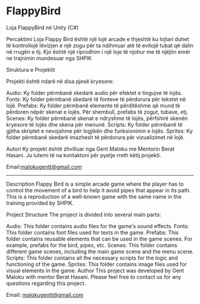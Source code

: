 # FlappyBird
Loja FlappyBird në Unity (C#)


Percaktimi
Loja Flappy Bird është një lojë arcade e thjeshtë ku lojtari duhet të kontrollojë lëvizjen e një zogu për ta ndihmuar atë të evitojë tubat që dalin në rrugën e tij. Kjo është një riprodhim i një loje të njohur me të njëjtin emër ne trajnimin mundesuar nga SHPIK

Struktura e Projektit

Projekti është ndarë në disa pjesë kryesore:

Audio: Ky folder përmbanë skedarë audio për efektet e tingujve të lojës.
Fonts: Ky folder përmbanë skedarë të fonteve të përdorura për tekstet në lojë.
Prefabs: Ky folder përmbanë elemente të përditëshme që mund të përdoren nëpër skenat e lojës. Për shembull, prefabs të zogut, tubave, etj.
Scenes: Ky folder përmbanë skenat e ndryshme të lojës, përfshirë skenën kryesore të lojës dhe skena për menunë.
Scripts: Ky folder përmbanë të gjitha skriptet e nevojshme për logjikën dhe funksionimin e lojës.
Sprites: Ky folder përmbanë skedarë imazhesh të përdorura për vizualizimet në lojë.

Autori
Ky projekt është zhvilluar nga Gent Maloku me Mentorin Berat Hasani. 
Ju lutemi të na kontaktoni për pyetje rreth këtij projekti.

Email:malokugentt@gmail.com

----------------------------------------------------------------------------------------------------------

Description
Flappy Bird is a simple arcade game where the player has to control the movement of a bird to help it avoid pipes that appear in its path. This is a reproduction of a well-known game with the same name in the training provided by SHPIK.

Project Structure
The project is divided into several main parts:

Audio: This folder contains audio files for the game's sound effects.
Fonts: This folder contains font files used for texts in the game.
Prefabs: This folder contains reusable elements that can be used in the game scenes. For example, prefabs for the bird, pipes, etc.
Scenes: This folder contains different game scenes, including the main game scene and the menu scene.
Scripts: This folder contains all the necessary scripts for the logic and functioning of the game.
Sprites: This folder contains image files used for visual elements in the game.
Author
This project was developed by Gent Maloku with mentor Berat Hasani.
Please feel free to contact us for any questions regarding this project.

Email: malokugentt@gmail.com
